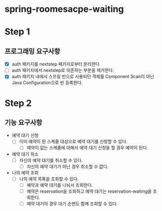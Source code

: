# spring-roomesacpe-waiting

# Step 1
## 프로그래밍 요구사항
- [x] auth 패키지를 nextstep 패키지로부터 분리한다
- [ ] auth 패키지에서 nextstep로 의존하는 부분을 제거한다.
- [x] auth 패키지 내에서 스프링 빈으로 사용되던 객체를 Component Scan이 아닌 Java Configuration으로 빈 등록한다.

# Step 2
## 기능 요구사항
- 예약 대기 신청
    - [ ] 이미 예약이 된 스케줄 대상으로 예약 대기를 신청할 수 있다.
        - [ ] 예약이 없는 스케줄에 대해서 예약 대기 신청을 할 경우 예약이 된다.
- 예약 대기 취소
    - [ ] 자신의 예약 대기를 취소할 수 있다.
        - [ ] 자신의 예약 대기가 아닌 경우 취소할 수 없다.
- 나의 예약 조회
    - [ ] 나의 예약 목록을 조회할 수 있다.
        - [ ] 예약과 예약 대기를 나눠서 조회한다.
        - [ ] 예약은 reservation을 조회하고 예약 대기는 reservation-waiting을 조회한다.
        - [ ] 예약 대기의 경우 대기 순번도 함께 조회할 수 있다.